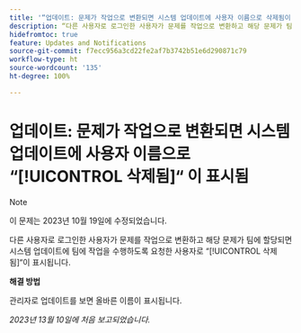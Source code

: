 ```yaml
---
title: '“업데이트: 문제가 작업으로 변환되면 시스템 업데이트에 사용자 이름으로 삭제됨이 표시됨“'
description: “다른 사용자로 로그인한 사용자가 문제를 작업으로 변환하고 해당 문제가 팀에 할당되면 시스템 업데이트에 팀에 작업을 수행하도록 요청한 사용자로 삭제됨이 표시됩니다.“
hidefromtoc: true
feature: Updates and Notifications
source-git-commit: f7ecc956a3cd22fe2af7b3742b51e6d290871c79
workflow-type: ht
source-wordcount: '135'
ht-degree: 100%

---
```



# 업데이트: 문제가 작업으로 변환되면 시스템 업데이트에 사용자 이름으로 “[!UICONTROL 삭제됨]“ 이 표시됨

>[!NOTE]
>
>이 문제는 2023년 10월 19일에 수정되었습니다.

다른 사용자로 로그인한 사용자가 문제를 작업으로 변환하고 해당 문제가 팀에 할당되면 시스템 업데이트에 팀에 작업을 수행하도록 요청한 사용자로 “[!UICONTROL 삭제됨]“이 표시됩니다.

**해결 방법**

관리자로 업데이트를 보면 올바른 이름이 표시됩니다.

_2023년 13월 10일에 처음 보고되었습니다._
